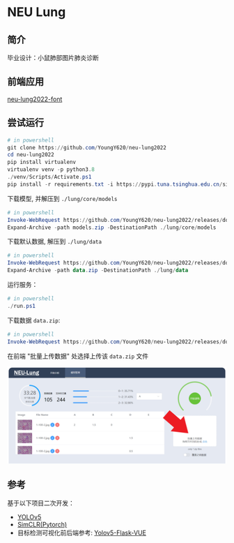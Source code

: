 # NEU Lung

## 简介

毕业设计：小鼠肺部图片肺炎诊断

## 前端应用

[neu-lung2022-font](https://github.com/YoungY620/neu-lung2022-front)

## 尝试运行

```powershell
# in powershell
git clone https://github.com/YoungY620/neu-lung2022
cd neu-lung2022
pip install virtualenv
virtualenv venv -p python3.8 
./venv/Scripts/Activate.ps1
pip install -r requirements.txt -i https://pypi.tuna.tsinghua.edu.cn/simple
```

下载模型, 并解压到 `./lung/core/models`

```powershell
# in powershell
Invoke-WebRequest https://github.com/YoungY620/neu-lung2022/releases/download/v0.4/models.zip -outfile models.zip
Expand-Archive -path models.zip -DestinationPath ./lung/core/models
```

下载默认数据, 解压到 `./lung/data`

```powershell
# in powershell
Invoke-WebRequest https://github.com/YoungY620/neu-lung2022/releases/download/v0.4/data.zip -outfile data.zip
Expand-Archive -path data.zip -DestinationPath ./lung/data
```

运行服务：

```powershell
# in powershell
./run.ps1
```

下载数据 `data.zip`:

```powershell
# in powershell
Invoke-WebRequest https://github.com/YoungY620/neu-lung2022/releases/download/v0.4/data.zip -outfile data.zip
```

在前端 "批量上传数据" 处选择上传该 `data.zip` 文件

![](images/20220606174700.png)  

## 参考

基于以下项目二次开发：

- [YOLOv5](https://github.com/ultralytics/yolov5)
- [SimCLR(Pytorch)](https://github.com/sthalles/SimCLR)
- 目标检测可视化前后端参考: [Yolov5-Flask-VUE](https://github.com/Sharpiless/Yolov5-Flask-VUE/blob/master/back-end/app.py)

